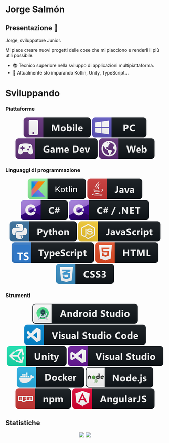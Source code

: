 # Jorge Salmón

## Presentazione 👋

Jorge, sviluppatore Junior.

Mi piace creare nuovi progetti delle cose che mi piacciono e renderli il più utili possibile.

- 📚 Tecnico superiore nella sviluppo di applicazioni multipiattaforma.
- 🌱 Attualmente sto imparando Kotlin, Unity, TypeScript...

# Sviluppando

### Piattaforme

   <p align="center">
      <img src="https://github.com/MikeCodesDotNET/ColoredBadges/blob/master/svg/dev/misc/mobile.svg"/>
      <img src="https://github.com/MikeCodesDotNET/ColoredBadges/blob/master/svg/devices/pc.svg"/>
      <img src="https://github.com/MikeCodesDotNET/ColoredBadges/blob/master/svg/dev/misc/gamedev.svg"/>
      <img src="https://github.com/MikeCodesDotNET/ColoredBadges/blob/master/svg/dev/misc/web.svg"/>
   </p> 

### Linguaggi di programmazione

   <p align="center">
      <img src="https://github.com/JSalmon11/JSalmon11/blob/src/Languages/kotlin.svg"/>
      <img src="https://github.com/MikeCodesDotNET/ColoredBadges/blob/master/svg/dev/languages/java.svg"/>
      <img src="https://github.com/MikeCodesDotNET/ColoredBadges/blob/master/svg/dev/languages/csharp.svg"/>
      <img src="https://github.com/MikeCodesDotNET/ColoredBadges/blob/master/svg/dev/languages/csharp_dotnet.svg"/>
      <img src="https://github.com/MikeCodesDotNET/ColoredBadges/blob/master/svg/dev/languages/python.svg"/>
      <img src="https://github.com/MikeCodesDotNET/ColoredBadges/blob/master/svg/dev/languages/js.svg"/>
      <img src="https://github.com/YisusOnDev/YisusOnDev/blob/main/typescript.svg"/>
      <img src="https://github.com/MikeCodesDotNET/ColoredBadges/blob/master/svg/dev/languages/html.svg"/>
      <img src="https://github.com/MikeCodesDotNET/ColoredBadges/blob/master/svg/dev/languages/css3.svg"/>
   </p>  
   
### Strumenti

   <p align="center">
      <img src="https://github.com/MikeCodesDotNET/ColoredBadges/blob/master/svg/dev/tools/android_studio_colour.svg"/>
      <img src="https://github.com/MikeCodesDotNET/ColoredBadges/blob/master/svg/dev/tools/visualstudio_code.svg"/>
      <img src="https://github.com/MikeCodesDotNET/ColoredBadges/blob/master/svg/dev/frameworks/unity.svg"/>
      <img src="https://github.com/MikeCodesDotNET/ColoredBadges/blob/master/svg/dev/tools/visualstudio.svg"/>
      <img src="https://github.com/MikeCodesDotNET/ColoredBadges/blob/master/svg/dev/tools/docker.svg"/>
      <img src="https://github.com/MikeCodesDotNET/ColoredBadges/blob/master/svg/dev/frameworks/nodejs.svg"/>
      <img src="https://github.com/MikeCodesDotNET/ColoredBadges/blob/master/svg/dev/services/npm.svg"/>
      <img src="https://github.com/MikeCodesDotNET/ColoredBadges/blob/master/svg/dev/frameworks/angular.svg"/>
   </p>
   
## Statistiche   

   <p align="center">
      <img width="54%" src="https://github-readme-stats.vercel.app/api?username=JSalmon11&layout=compact&theme=gotham&hide_border=true&count_private=true&show_icons=true&locale=it"/>
      <img width="45%" src="https://github-readme-stats.vercel.app/api/top-langs/?username=JSalmon11&layout=compact&theme=gotham&hide_border=true&count_private=true&show_icons=true&langs_count=10&locale=it"/>
   </p>
